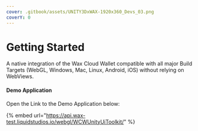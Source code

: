 ```yaml
---
cover: .gitbook/assets/UNITY3DxWAX-1920x360_Devs_03.png
coverY: 0
---
```


# Getting Started

A native integration of the Wax Cloud Wallet compatible with all major Build Targets (WebGL, Windows, Mac, Linux, Android, iOS) without relying on WebViews.

#### Demo Application

Open the Link to the Demo Application below:

{% embed url="https://api.wax-test.liquidstudios.io/webgl/WCWUnityUiToolkit/" %}
